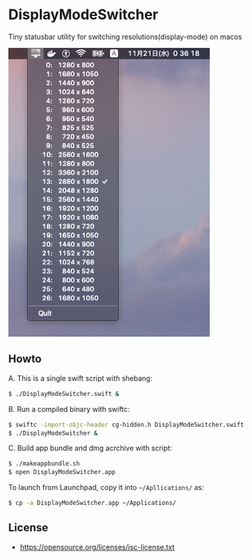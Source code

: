 # DisplayModeSwitcher

Tiny statusbar utility for switching resolutions(display-mode) on macos

![screenshot](screenshot-dms.png)

## Howto

A. This is a single swift script with shebang:

```sh
$ ./DisplayModeSwitcher.swift &
```

B. Run a compiled binary with swiftc:

```sh
$ swiftc -import-objc-header cg-hidden.h DisplayModeSwitcher.swift
$ ./DisplayModeSwitcher &
```

C. Build app bundle and dmg acrchive with script:

```sh
$ ./makeappbundle.sh
$ open DisplayModeSwitcher.app
```

To launch from Launchpad, copy it into `~/Apllications/` as:

```sh
$ cp -a DisplayModeSwitcher.app ~/Applications/
```


## License

- https://opensource.org/licenses/isc-license.txt


